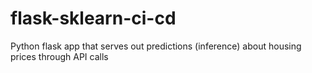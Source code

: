 # flask-sklearn-ci-cd
Python flask app that serves out predictions (inference) about housing prices through API calls
